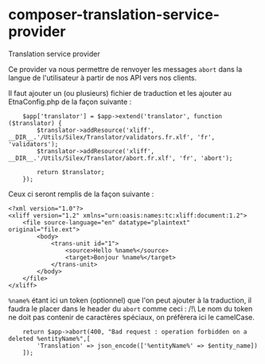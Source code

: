 # composer-translation-service-provider
Translation service provider

Ce provider va nous permettre de renvoyer les messages `abort` dans la langue de l'utilisateur à partir de nos API vers nos clients.

Il faut ajouter un (ou plusieurs) fichier de traduction et les ajouter au EtnaConfig.php de la façon suivante :

```
    $app['translator'] = $app->extend('translator', function ($translator) {
        $translator->addResource('xliff', __DIR__.'/Utils/Silex/Translator/validators.fr.xlf', 'fr', 'validators');
        $translator->addResource('xliff', __DIR__.'/Utils/Silex/Translator/abort.fr.xlf', 'fr', 'abort');

        return $translator;
    });
```

Ceux ci seront remplis de la façon suivante :

```
<?xml version="1.0"?>
<xliff version="1.2" xmlns="urn:oasis:names:tc:xliff:document:1.2">
    <file source-language="en" datatype="plaintext" original="file.ext">
        <body>
            <trans-unit id="1">
                <source>Hello %name%</source>
                <target>Bonjour %name%</target>
            </trans-unit>
        </body>
    </file>
</xliff>
```

`%name%` étant ici un token (optionnel) que l'on peut ajouter à la traduction, il faudra le placer dans le header du `abort` comme ceci :
/!\ Le nom du token ne doit pas contenir de caractères spéciaux, on préfèrera ici le camelCase.

```
    return $app->abort(400, "Bad request : operation forbidden on a deleted %entityName%",[
        'Translation' => json_encode(['%entityName%' => $entity_name])
    ]);
```
